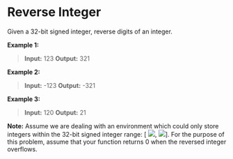 # Reverse Integer
Given a 32-bit signed integer, reverse digits of an integer.

**Example 1:**

>**Input:** 123
>**Output:** 321

**Example 2:**

>**Input:** -123
>**Output:** -321

**Example 3:**

>**Input:** 120
>**Output:** 21

**Note:**
Assume we are dealing with an environment which could only store integers within the 32-bit signed integer range: [ ![][1],  ![][2]]. For the purpose of this problem, assume that your function returns 0 when the reversed integer overflows.

[1]: http://latex.codecogs.com/gif.latex?2^{-31}
[2]: http://latex.codecogs.com/gif.latex?2^{31}-1 
